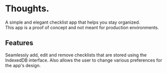 # Thoughts.

A simple and elegant checklist app that helps you stay organized.\
This app is a proof of concept and not meant for production environments.

## Features

Seamlessly add, edit and remove checklists that are stored using the IndexedDB interface.
Also allows the user to change various preferences for the app's design.

